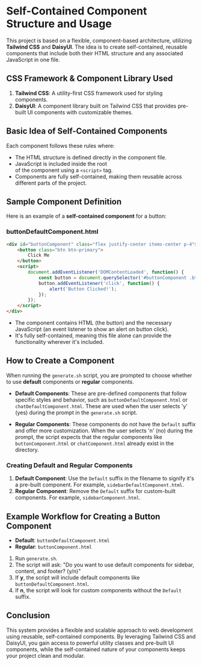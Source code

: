 
# Self-Contained Component Structure and Usage

This project is based on a flexible, component-based architecture, utilizing **Tailwind CSS** and **DaisyUI**. The idea is to create self-contained, reusable components that include both their HTML structure and any associated JavaScript in one file.

## CSS Framework & Component Library Used

1. **Tailwind CSS**: A utility-first CSS framework used for styling components.
2. **DaisyUI**: A component library built on Tailwind CSS that provides pre-built UI components with customizable themes.

## Basic Idea of Self-Contained Components

Each component follows these rules where:
- The HTML structure is defined directly in the component file.
- JavaScript is included inside the root <div> of the component using a `<script>` tag.
- Components are fully self-contained, making them reusable across different parts of the project.

## Sample Component Definition

Here is an example of a **self-contained component** for a button:

### buttonDefaultComponent.html

```html
<div id="buttonComponent" class="flex justify-center items-center p-4">
    <button class="btn btn-primary">
        Click Me
    </button>
    <script>
        document.addEventListener('DOMContentLoaded', function() {
            const button = document.querySelector('#buttonComponent .btn');
            button.addEventListener('click', function() {
                alert('Button Clicked!');
            });
        });
    </script>
</div>
```

- The component contains HTML (the button) and the necessary JavaScript (an event listener to show an alert on button click).
- It's fully self-contained, meaning this file alone can provide the functionality wherever it's included.

## How to Create a Component

When running the `generate.sh` script, you are prompted to choose whether to use **default** components or **regular** components. 

- **Default Components**: These are pre-defined components that follow specific styles and behavior, such as `buttonDefaultComponent.html` or `chatDefaultComponent.html`. These are used when the user selects 'y' (yes) during the prompt in the `generate.sh` script.
  
- **Regular Components**: These components do not have the `Default` suffix and offer more customization. When the user selects 'n' (no) during the prompt, the script expects that the regular components like `buttonComponent.html` or `chatComponent.html` already exist in the directory.

### Creating Default and Regular Components

1. **Default Component**: Use the `Default` suffix in the filename to signify it's a pre-built component. For example, `sidebarDefaultComponent.html`.
2. **Regular Component**: Remove the `Default` suffix for custom-built components. For example, `sidebarComponent.html`.

## Example Workflow for Creating a Button Component

- **Default**: `buttonDefaultComponent.html`
- **Regular**: `buttonComponent.html`

1. Run `generate.sh`.
2. The script will ask: "Do you want to use default components for sidebar, content, and footer? (y/n)"
3. If **y**, the script will include default components like `buttonDefaultComponent.html`.
4. If **n**, the script will look for custom components without the `Default` suffix.

## Conclusion

This system provides a flexible and scalable approach to web development using reusable, self-contained components. By leveraging Tailwind CSS and DaisyUI, you gain access to powerful utility classes and pre-built UI components, while the self-contained nature of your components keeps your project clean and modular.
